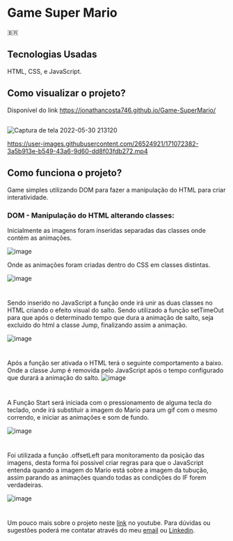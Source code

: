 # Game Super Mario

🇧🇷

## Tecnologias Usadas
HTML, CSS, e JavaScript.

## Como visualizar o projeto?
Disponível do link https://jonathancosta746.github.io/Game-SuperMario/


##


![Captura de tela 2022-05-30 213120](https://user-images.githubusercontent.com/26524921/171071258-e496dfb3-7057-41a8-9ecb-f32eecf8cbcc.png)


https://user-images.githubusercontent.com/26524921/171072382-3a5b913e-b549-43a6-9d60-dd8f03fdb272.mp4


## Como funciona o projeto?
Game simples utilizando DOM para fazer a manipulação do HTML para criar interatividade.

### DOM - Manipulação do HTML alterando classes:
Inicialmente as imagens foram inseridas separadas das classes onde contém as animações.

![image](https://user-images.githubusercontent.com/26524921/171273778-20c75c76-3070-4817-8026-48959ae9acdb.png)


Onde as animações foram criadas dentro do CSS em classes distintas.

![image](https://user-images.githubusercontent.com/26524921/171272666-9321b567-54f8-4085-b1e6-6535034fd511.png)

#

Sendo inserido no JavaScript a função onde irá unir as duas classes no HTML criando o efeito visual do salto. Sendo utilizado a função setTimeOut para que após o determinado tempo que dura a animação de salto, seja excluido do html a classe Jump, finalizando assim a animação.

![image](https://user-images.githubusercontent.com/26524921/171273041-5b767406-14e3-466c-9d99-9387b444f4dc.png)

#

Após a função ser ativada o HTML terá o seguinte comportamento a baixo. Onde a classe Jump é removida pelo JavaScript após o tempo configurado que durará a animação do salto.
![image](https://user-images.githubusercontent.com/26524921/171273246-d1fb0aa7-8122-42ae-b53b-27f4d1ea2423.png)

#

A Função Start será iniciada com o pressionamento de alguma tecla do teclado, onde irá substituir a imagem do Mario para um gif com o mesmo correndo, e iniciar as animações e som de fundo. 

![image](https://user-images.githubusercontent.com/26524921/171681920-e2802252-9263-4f2b-b2cb-14ce30adca9d.png)

#

Foi utilizada a função .offsetLeft para monitoramento da posição das imagens, desta forma foi possivel criar regras para que o JavaScript entenda quando a imagem do Mario está sobre a imagem da tubução, assim parando as animações quando todas as condições do IF forem verdadeiras.

![image](https://user-images.githubusercontent.com/26524921/171683017-702fac2f-000c-426e-92d1-2c7ae681d266.png)

#


Um pouco mais sobre o projeto neste [link](https://www.youtube.com/watch?v=4WDCv1O13AY) no youtube.
Para dúvidas ou sugestões poderá me contatar através do meu [email](mailto:jonathancosta746@gmail.com) ou [Linkedin](https://www.youtube.com/watch?v=4WDCv1O13AY).






